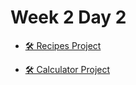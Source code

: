 # Week 2 Day 2

- [🛠️ Recipes Project](./recipes_project/)

- [🛠️ Calculator Project](./calculator_project/)
